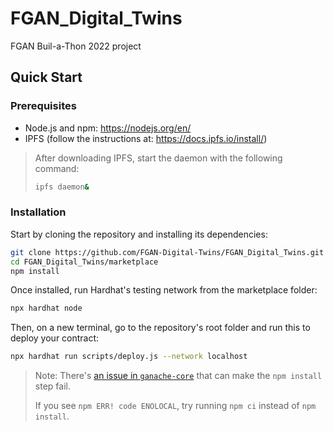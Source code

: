 # FGAN_Digital_Twins
FGAN Buil-a-Thon 2022 project

## Quick Start
### Prerequisites
* Node.js and npm: https://nodejs.org/en/
* IPFS (follow the instructions at: https://docs.ipfs.io/install/)

> After downloading IPFS, start the daemon with the following command:
>
> ```sh
> ipfs daemon&
> ```
### Installation
Start by cloning the repository and installing its dependencies:

```sh
git clone https://github.com/FGAN-Digital-Twins/FGAN_Digital_Twins.git
cd FGAN_Digital_Twins/marketplace
npm install
```

Once installed, run Hardhat's testing network from the marketplace folder:

```sh
npx hardhat node
```

Then, on a new terminal, go to the repository's root folder and run this to
deploy your contract:

```sh
npx hardhat run scripts/deploy.js --network localhost
```

> Note: There's [an issue in `ganache-core`](https://github.com/trufflesuite/ganache-core/issues/650) that can make the `npm install` step fail. 
>
> If you see `npm ERR! code ENOLOCAL`, try running `npm ci` instead of `npm install`.
